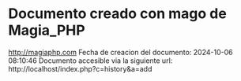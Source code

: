 # Documento creado con mago de Magia_PHP 
http://magiaphp.com 
Fecha de creacion del documento: 2024-10-06 08:10:46 
Documento accesible via la siguiente url:  
http://localhost/index.php?c=history&a=add 

